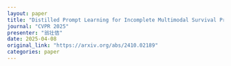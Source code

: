```yaml
---
layout: paper
title: "Distilled Prompt Learning for Incomplete Multimodal Survival Prediction"
journal: "CVPR 2025"
presenter: "翁壮佶"
date: 2025-04-08
original_link: "https://arxiv.org/abs/2410.02189"
categories: paper
---
```

